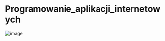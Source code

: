 # Programowanie_aplikacji_internetowych

![image](https://user-images.githubusercontent.com/48093509/207137874-a2413405-d9de-41ef-b29c-82dd20cb0755.png)
